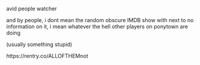 avid people watcher

<p> and by people, i dont mean the random obscure IMDB show with next to no information on it, i mean whatever the hell other players on ponytown are doing </p>
<p> (usually something stupid) </p>
<p> https://rentry.co/ALLOFTHEMnot </p>
